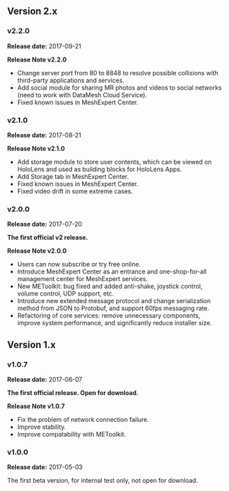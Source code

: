 ## Version 2.x

### v2.2.0

**Release date:** 2017-09-21

**Release Note v2.2.0**

- Change server port from 80 to 8848 to resolve possible collisions with third-party applications and services.
- Add social module for sharing MR photos and videos to social networks (need to work with DataMesh Cloud Service).
- Fixed known issues in MeshExpert Center.

### v2.1.0

**Release date:** 2017-08-21

**Release Note v2.1.0**

- Add storage module to store user contents, which can be viewed on HoloLens and used as building blocks for HoloLens Apps.
- Add Storage tab in MeshExpert Center.
- Fixed known issues in MeshExpert Center.
- Fixed video drift in some extreme cases.


### v2.0.0

**Release date:** 2017-07-20

**The first official v2 release.**

**Release Note v2.0.0**

- Users can now subscribe or try free online.
- Introduce MeshExpert Center as an entrance and one-shop-for-all management center for MeshExpert services.
- New METoolkit: bug fixed and added anti-shake, joystick control, volume control, UDP support, etc.
- Introduce new extended message protocol and change serialization method from JSON to Protobuf, and support 60fps messaging rate.
- Refactoring of core services: remove unnecessary components, improve system performance, and significantly reduce installer size.

## Version 1.x

### v1.0.7

**Release date:** 2017-06-07

**The first official release. Open for download.**

**Release Note v1.0.7**

- Fix the problem of network connection failure.
- Improve stability.
- Improve compatability with METoolkit.


### v1.0.0

**Release date:** 2017-05-03

The first beta version, for internal test only, not open for download.